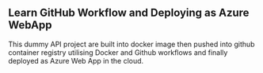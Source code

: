 ## Learn GitHub Workflow and Deploying as Azure WebApp
This dummy API project are built into docker image then pushed into github container registry utilising Docker and Github workflows and finally deployed as Azure Web App in the cloud.
